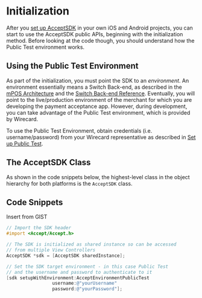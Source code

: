 # Initialization

After you [set up AcceptSDK](int-setup.md) in your own iOS and Android projects, you can start to use the AcceptSDK public APIs, beginning with the initialization method. Before looking at the code though, you should understand how the Public Test environment works.

## Using the Public Test Environment

As part of the initialization, you must point the SDK to an *environment*. An environment essentially means a Switch Back-end, as described in the [mPOS Architecture](mpos-architecture.md) and the [Switch Back-end Reference](switch-reference.md). Eventually, you will point to the live/production environment of the merchant for which you are developing the payment acceptance app. However, during development, you can take advantage of the Public Test environment, which is provided by Wirecard. 

To use the Public Test Environment, obtain credentials (i.e. username/password) from your Wirecard representative as described in [Set up Public Test](setup-publictest.md). 

## The AcceptSDK Class

As shown in the code snippets below, the highest-level class in the object hierarchy for both platforms is the `AcceptSDK` class. 

## Code Snippets

Insert from GIST

```objective-c
// Import the SDK header
#import <Accept/Accept.h>

// The SDK is initialized as shared instance so can be accessed 
// from multiple View Controllers
AcceptSDK *sdk = [AcceptSDK sharedInstance]; 

// Set the SDK target environment - in this case Public Test
// and the username and password to authenticate to it
[sdk setupWithEnvironment:AcceptEnvironmentPublicTest 
                 username:@"yourUsername" 
                 password:@"yourPassword"];
```



